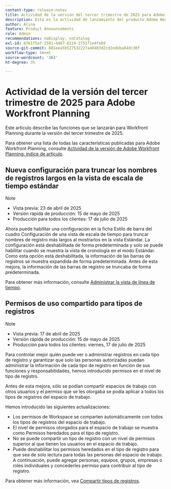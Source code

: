 ```yaml
---
content-type: release-notes
title: Actividad de la versión del tercer trimestre de 2025 para Adobe Workfront Planning
description: Esta es la actividad de lanzamiento del producto Adobe Workfront Planning para el tercer trimestre de 2025.
author: Alina
feature: Product Announcements
role: Admin
recommendations: noDisplay, noCatalog
exl-id: 6761f5af-2501-4487-8114-2751f1e4fe69
source-git-commit: 881eea5b527532227a40483d2cd2edeba84dc30f
workflow-type: tm+mt
source-wordcount: '363'
ht-degree: 3%

---
```


# Actividad de la versión del tercer trimestre de 2025 para Adobe Workfront Planning

Este artículo describe las funciones que se lanzarán para Workfront Planning durante la versión del tercer trimestre de 2025.

<!--keep the sentence below for all future quarterly release pages-->

Para obtener una lista de todas las características publicadas para Adobe Workfront Planning, consulte [Actividad de la versión de Adobe Workfront Planning: índice de artículo](/help/quicksilver/product-announcements/product-releases/planning-release-activity/planning-release-activity-article-index.md).

## Nueva configuración para truncar los nombres de registros largos en la vista de escala de tiempo estándar

>[!NOTE]
>
>* Vista previa: 23 de abril de 2025
>* Versión rápida de producción: 15 de mayo de 2025
>* Producción para todos los clientes: 17 de julio de 2025

Ahora puede habilitar una configuración en la ficha Estilo de barra del cuadro Configuración de una vista de escala de tiempo para truncar nombres de registro más largos al mostrarlos en la vista Estándar. La configuración está deshabilitada de forma predeterminada y solo se puede habilitar cuando se muestra la vista de cronología en el modo Estándar. Como esta opción está deshabilitada, la información de las barras de registros se muestra expandida de forma predeterminada. Antes de esta mejora, la información de las barras de registro se truncaba de forma predeterminada.

Para obtener más información, consulte [Administrar la vista de línea de tiempo](/help/quicksilver/planning/views/manage-the-timeline-view.md).

## Permisos de uso compartido para tipos de registros


>[!NOTE]
>
>* Vista previa: 17 de abril de 2025
>* Versión rápida de producción: 15 de mayo de 2025
>* Producción para todos los clientes: viernes, 17 de julio de 2025

Para controlar mejor quién puede ver o administrar registros en cada tipo de registro y garantizar que solo las personas autorizadas puedan administrar la información de cada tipo de registro en función de sus funciones y responsabilidades, hemos introducido permisos en el nivel de tipo de registro.

Antes de esta mejora, sólo se podían compartir espacios de trabajo con otros usuarios y el permiso que se les otorgaba se podía aplicar a todos los tipos de registros del espacio de trabajo.

Hemos introducido las siguientes actualizaciones:

* Los permisos de Workspace se comparten automáticamente con todos los tipos de registros del espacio de trabajo.
* El nivel de permisos otorgados para el espacio de trabajo se muestra como Permisos heredados para el tipo de registro.
* No se puede compartir un tipo de registro con un nivel de permisos superior al que tienen los usuarios en el espacio de trabajo.
* Puede deshabilitar los permisos heredados en el tipo de registro para que sea de solo lectura para todas las personas del espacio de trabajo. A continuación, puede agregar personas, equipos, grupos, empresas o roles individuales y concederles permiso para contribuir al tipo de registro.

Para obtener más información, vea [Compartir tipos de registros](/help/quicksilver/planning/access/share-record-types.md).
